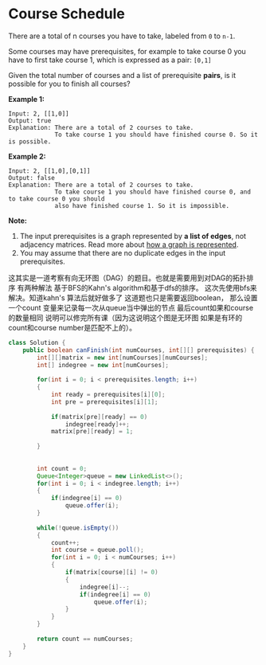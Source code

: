 # Course Schedule



There are a total of n courses you have to take, labeled from `0` to `n-1`.

Some courses may have prerequisites, for example to take course 0 you have to first take course 1, which is expressed as a pair: `[0,1]`

Given the total number of courses and a list of prerequisite **pairs**, is it possible for you to finish all courses?

**Example 1:**

```text
Input: 2, [[1,0]] 
Output: true
Explanation: There are a total of 2 courses to take. 
             To take course 1 you should have finished course 0. So it is possible.
```

**Example 2:**

```text
Input: 2, [[1,0],[0,1]]
Output: false
Explanation: There are a total of 2 courses to take. 
             To take course 1 you should have finished course 0, and to take course 0 you should
             also have finished course 1. So it is impossible.
```

**Note:**

1. The input prerequisites is a graph represented by **a list of edges**, not adjacency matrices. Read more about [how a graph is represented](https://www.khanacademy.org/computing/computer-science/algorithms/graph-representation/a/representing-graphs).
2. You may assume that there are no duplicate edges in the input prerequisites.

这其实是一道考察有向无环图（DAG）的题目。也就是需要用到对DAG的拓扑排序 有两种解法 基于BFS的Kahn's algorithm和基于dfs的排序。 这次先使用bfs来解决。知道kahn's 算法后就好做多了 这道题也只是需要返回boolean， 那么设置一个count 变量来记录每一次从queue当中弹出的节点 最后count如果和course的数量相同 说明可以修完所有课（因为这说明这个图是无环图 如果是有环的 count和course number是匹配不上的）。

```java
class Solution {
    public boolean canFinish(int numCourses, int[][] prerequisites) {
        int[][]matrix = new int[numCourses][numCourses];
        int[] indegree = new int[numCourses];
        
        for(int i = 0; i < prerequisites.length; i++)
        {
            int ready = prerequisites[i][0];
            int pre = prerequisites[i][1];
            
            if(matrix[pre][ready] == 0)
                indegree[ready]++;
            matrix[pre][ready] = 1;
            
        }
        
    
        int count = 0;
        Queue<Integer>queue = new LinkedList<>();
        for(int i = 0; i < indegree.length; i++)
        {
            if(indegree[i] == 0)
                queue.offer(i);
        }
        
        while(!queue.isEmpty())
        {
            count++;
            int course = queue.poll();
            for(int i = 0; i < numCourses; i++)
            {
                if(matrix[course][i] != 0)
                {
                    indegree[i]--;
                    if(indegree[i] == 0)
                        queue.offer(i);
                }
            }
        }
        
        return count == numCourses;
    }
}
```

